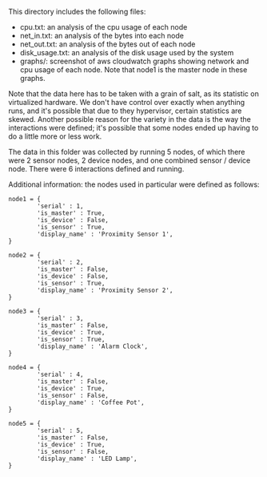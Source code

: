 This directory includes the following files:
- cpu.txt: an analysis of the cpu usage of each node
- net\_in.txt: an analysis of the bytes into each node
- net\_out.txt: an analysis of the bytes out of each node
- disk\_usage.txt: an analysis of the disk usage used by the system
- graphs/: screenshot of aws cloudwatch graphs showing network and cpu usage of
  each node. Note that node1 is the master node in these graphs.

Note that the data here has to be taken with a grain of salt, as its statistic
on virtualized hardware. We don't have control over exactly when anything runs,
and it's possible that due to they hypervisor, certain statistics are skewed.
Another possible reason for the variety in the data is the way the interactions
were defined; it's possible that some nodes ended up having to do a little more
or less work.

The data in this folder was collected by running 5 nodes, of which there were
2 sensor nodes, 2 device nodes, and one combined sensor / device node. There
were 6 interactions defined and running.

Additional information: the nodes used in particular were defined as follows:
```
node1 = {
        'serial' : 1,
        'is_master' : True,
        'is_device' : False,
        'is_sensor' : True,
        'display_name' : 'Proximity Sensor 1',
}

node2 = {
        'serial' : 2,
        'is_master' : False,
        'is_device' : False,
        'is_sensor' : True,
        'display_name' : 'Proximity Sensor 2',
}

node3 = {
        'serial' : 3,
        'is_master' : False,
        'is_device' : True,
        'is_sensor' : True,
        'display_name' : 'Alarm Clock',
}

node4 = {
        'serial' : 4,
        'is_master' : False,
        'is_device' : True,
        'is_sensor' : False,
        'display_name' : 'Coffee Pot',
}

node5 = {
        'serial' : 5,
        'is_master' : False,
        'is_device' : True,
        'is_sensor' : False,
        'display_name' : 'LED Lamp',
}
```
